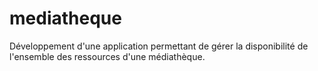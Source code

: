 # mediatheque
Développement d'une application permettant de gérer la disponibilité de l'ensemble des ressources d'une médiathèque.
